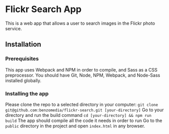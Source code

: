 # Flickr Search App
This is a web app that allows a user to search images
in the Flickr photo service.

## Installation

### Prerequisites
This app uses Webpack and NPM in order to compile, and
Sass as a CSS preprocessor. You should have Git, Node, NPM, Webpack,
and Node-Sass installed globally.

### Installing the app
Please clone the repo to a selected directory in your computer:
``git clone git@github.com:benzomedia/flickr-search.git [your-directory]``
Go to your directory and run the build command
``cd [your-directory] && npm run build``
The app should compile all the code it needs in order to run
Go to the ``public`` directory in the project and open ``index.html``
in any browser.



